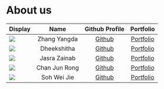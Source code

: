 # About us

Display |     Name      |              Github Profile               | Portfolio 
--------|:-------------:|:-----------------------------------------:|:---------:
![](https://via.placeholder.com/100.png?text=Photo) | Zhang Yangda  |    [Github](https://github.com/yangda)    | [Portfolio](docs/team/johndoe.md)
![](https://via.placeholder.com/100.png?text=Photo) |  Dheekshitha  | [Github](https://github.com/Dheekshitha2) | [Portfolio](docs/team/Dheekshitha2.md)
![](https://via.placeholder.com/100.png?text=Photo) | Jasra Zainab  |    [Github](https://github.com/jasraa)    | [Portfolio](docs/team/jasraa.md)
![](https://via.placeholder.com/100.png?text=Photo) | Chan Jun Rong |    [Github](https://github.com/itsmejr257)    | [Portfolio](docs/team/itsmejr257.md)
![](https://via.placeholder.com/100.png?text=Photo) |  Soh Wei Jie  |  [Github](https://github.com/sweijie24)   | [Portfolio](docs/team/sweijie24.md)

